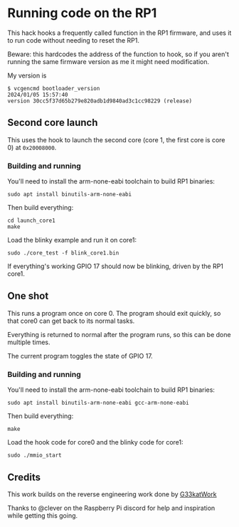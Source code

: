 # Running code on the RP1

This hack hooks a frequently called function in the RP1 firmware, and
uses it to run code without needing to reset the RP1.

Beware: this hardcodes the address of the function to hook, so if you
aren't running the same firmware version as me it might need modification.

My version is

    $ vcgencmd bootloader_version
    2024/01/05 15:57:40
    version 30cc5f37d65b279e820adb1d9840ad3c1cc98229 (release)

## Second core launch

This uses the hook to launch the second core (core 1, the first core is core 0) at `0x20008000`.

### Building and running

You'll need to install the arm-none-eabi toolchain to build RP1 binaries:

    sudo apt install binutils-arm-none-eabi

Then build everything:

    cd launch_core1
    make

Load the blinky example and run it on core1:

    sudo ./core_test -f blink_core1.bin

If everything's working GPIO 17 should now be blinking, driven by the RP1 core1.

## One shot

This runs a program once on core 0.  The program should exit quickly, so that core0 can get back to its normal tasks.

Everything is returned to normal after the program runs, so this can be done multiple times.

The current program toggles the state of GPIO 17.

### Building and running

You'll need to install the arm-none-eabi toolchain to build RP1 binaries:

    sudo apt install binutils-arm-none-eabi gcc-arm-none-eabi

Then build everything:

    make

Load the hook code for core0 and the blinky code for core1:

    sudo ./mmio_start

## Credits

This work builds on the reverse engineering work done by [G33katWork](https://github.com/G33KatWork/RP1-Reverse-Engineering/)

Thanks to @clever on the Raspberry Pi discord for help and inspiration while getting this going.

